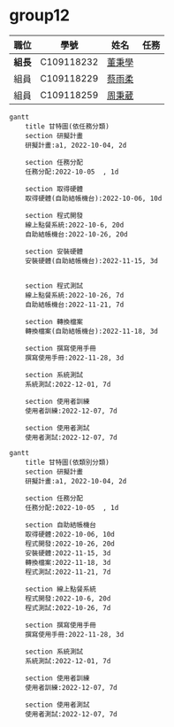 # group12

| 職位 | 學號 | 姓名 | 任務 |
| :---: | :---: | :---: | :---: |
| **組長** | C109118232 | [董秉學](#) |
| 組員 | C109118229 | [蔡雨柔](#) |
| 組員 | C109118259 | [周秉葳](#) |

```mermaid
gantt
    title 甘特圖(依任務分類)
    section 研擬計畫
    研擬計畫:a1, 2022-10-04, 2d
    
    section 任務分配
    任務分配:2022-10-05  , 1d
    
    section 取得硬體
    取得硬體(自助結帳機台):2022-10-06, 10d
    
    section 程式開發
    線上點餐系統:2022-10-6, 20d
    自助結帳機台:2022-10-26, 20d
    
    section 安裝硬體
    安裝硬體(自助結帳機台):2022-11-15, 3d
    
    
    section 程式測試
    線上點餐系統:2022-10-26, 7d
    自助結帳機台:2022-11-21, 7d
    
    section 轉換檔案
    轉換檔案(自助結帳機台):2022-11-18, 3d
    
    section 撰寫使用手冊
    撰寫使用手冊:2022-11-28, 3d
    
    section 系統測試
    系統測試:2022-12-01, 7d
    
    section 使用者訓練
    使用者訓練:2022-12-07, 7d
    
    section 使用者測試
    使用者測試:2022-12-07, 7d
```




















```mermaid
gantt
    title 甘特圖(依類別分類)
    section 研擬計畫
    研擬計畫:a1, 2022-10-04, 2d
    
    section 任務分配
    任務分配:2022-10-05  , 1d
    
    section 自助結帳機台
    取得硬體:2022-10-06, 10d
    程式開發:2022-10-26, 20d
    安裝硬體:2022-11-15, 3d
    轉換檔案:2022-11-18, 3d
    程式測試:2022-11-21, 7d
    
    section 線上點餐系統
    程式開發:2022-10-6, 20d
    程式測試:2022-10-26, 7d
      
    section 撰寫使用手冊
    撰寫使用手冊:2022-11-28, 3d
    
    section 系統測試
    系統測試:2022-12-01, 7d
    
    section 使用者訓練
    使用者訓練:2022-12-07, 7d
    
    section 使用者測試
    使用者測試:2022-12-07, 7d
```

